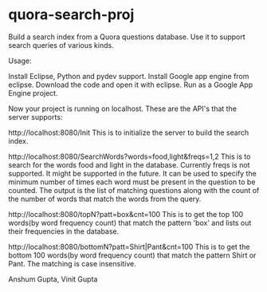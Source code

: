 # quora-search-proj
Build a search index from a Quora questions database.
Use it to support search queries of various kinds.

Usage:

Install Eclipse, Python and pydev support. Install Google app engine from eclipse.
Download the code and open it with eclipse. Run as a Google App Engine project.

Now your project is running on localhost. These are the API's that the server supports:

http://localhost:8080/Init     This is to initialize the server to build the search index.

http://localhost:8080/SearchWords?words=food,light&freqs=1,2    This is to search for the words food and light
in the database. Currently freqs is not supported. It might be supported in the future. It can be used to
specify the minimum number of times each word must be present in the question to be counted.
The output is the list of matching questions along with the count of the number of words that match the words from the query.

http://localhost:8080/topN?patt=box&cnt=100     This is to get the top 100 words(by word frequency count) 
that match the pattern 'box' and lists out their frequencies in the database.

http://localhost:8080/bottomN?patt=Shirt|Pant&cnt=100      This is to get the bottom 100 words(by word frequency count) 
that match the pattern Shirt or Pant. The matching is case insensitive.


Anshum Gupta, Vinit Gupta

